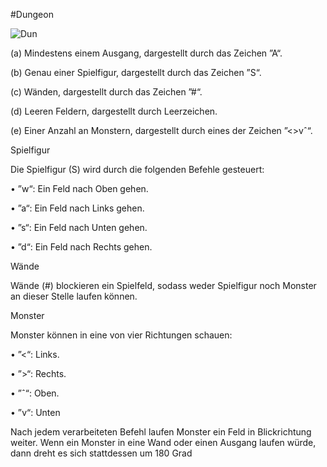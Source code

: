 #Dungeon


![Dun](https://user-images.githubusercontent.com/78976562/136284311-df6a5a68-7255-4937-b7e5-6bb73a4d67eb.jpg)

(a) Mindestens einem Ausgang, dargestellt durch das Zeichen ”A“.

(b) Genau einer Spielfigur, dargestellt durch das Zeichen ”S“.

(c) Wänden, dargestellt durch das Zeichen ”#“.

(d) Leeren Feldern, dargestellt durch Leerzeichen.

(e) Einer Anzahl an Monstern, dargestellt durch eines der Zeichen ”<>vˆ“.


Spielfigur

Die Spielfigur (S) wird durch die folgenden Befehle gesteuert:

• ”w“: Ein Feld nach Oben gehen.

• ”a“: Ein Feld nach Links gehen.

• ”s“: Ein Feld nach Unten gehen.

• ”d“: Ein Feld nach Rechts gehen.


Wände

Wände (#) blockieren ein Spielfeld, sodass weder Spielfigur noch Monster an dieser Stelle laufen können.


Monster

Monster können in eine von vier Richtungen schauen:

• ”<“: Links.

• ”>“: Rechts.

• ”ˆ“: Oben.

• ”v“: Unten

Nach jedem verarbeiteten Befehl laufen Monster ein Feld in Blickrichtung weiter. Wenn ein Monster in eine Wand oder einen Ausgang laufen würde, dann dreht es sich stattdessen um 180 Grad

